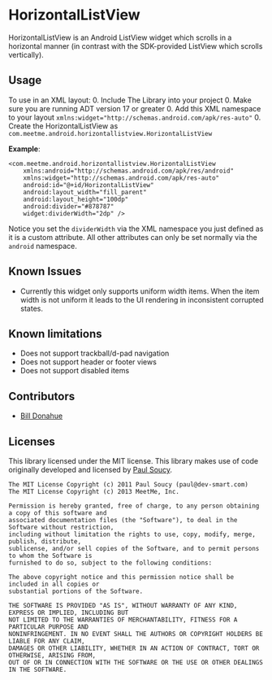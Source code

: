 # HorizontalListView

HorizontalListView is an Android ListView widget which scrolls in a horizontal manner (in contrast with the SDK-provided ListView which scrolls vertically).

## Usage
To use in an XML layout:
 0. Include The Library into your project
 0. Make sure you are running ADT version 17 or greater
 0. Add this XML namespace to your layout `xmlns:widget="http://schemas.android.com/apk/res-auto"`
 0. Create the HorizontalListView as `com.meetme.android.horizontallistview.HorizontalListView`

**Example**:

    <com.meetme.android.horizontallistview.HorizontalListView
        xmlns:android="http://schemas.android.com/apk/res/android"
        xmlns:widget="http://schemas.android.com/apk/res-auto"
        android:id="@+id/HorizontalListView"
        android:layout_width="fill_parent"
        android:layout_height="100dp"
        android:divider="#878787"
        widget:dividerWidth="2dp" />

Notice you set the `dividerWidth` via the XML namespace you just defined as it is a custom attribute. All other attributes can only be set normally via the `android` namespace.

## Known Issues
 - Currently this widget only supports uniform width items. When the item width is not uniform it leads to the UI rendering in inconsistent corrupted states.

## Known limitations
 - Does not support trackball/d-pad navigation
 - Does not support header or footer views
 - Does not support disabled items

## Contributors

 - [Bill Donahue](https://github.com/bdonahue)

## Licenses

This library licensed under the MIT license. This library makes use of code originally developed and licensed by [Paul Soucy](paul@dev-smart.com).

    The MIT License Copyright (c) 2011 Paul Soucy (paul@dev-smart.com)
    The MIT License Copyright (c) 2013 MeetMe, Inc.
    
    Permission is hereby granted, free of charge, to any person obtaining a copy of this software and
    associated documentation files (the "Software"), to deal in the Software without restriction,
    including without limitation the rights to use, copy, modify, merge, publish, distribute,
    sublicense, and/or sell copies of the Software, and to permit persons to whom the Software is
    furnished to do so, subject to the following conditions:
    
    The above copyright notice and this permission notice shall be included in all copies or
    substantial portions of the Software.
    
    THE SOFTWARE IS PROVIDED "AS IS", WITHOUT WARRANTY OF ANY KIND, EXPRESS OR IMPLIED, INCLUDING BUT
    NOT LIMITED TO THE WARRANTIES OF MERCHANTABILITY, FITNESS FOR A PARTICULAR PURPOSE AND
    NONINFRINGEMENT. IN NO EVENT SHALL THE AUTHORS OR COPYRIGHT HOLDERS BE LIABLE FOR ANY CLAIM,
    DAMAGES OR OTHER LIABILITY, WHETHER IN AN ACTION OF CONTRACT, TORT OR OTHERWISE, ARISING FROM,
    OUT OF OR IN CONNECTION WITH THE SOFTWARE OR THE USE OR OTHER DEALINGS IN THE SOFTWARE.
